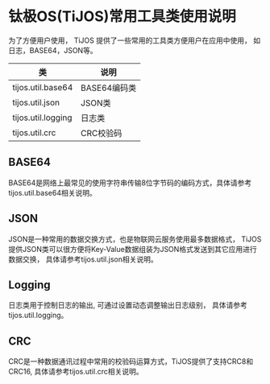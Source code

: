 # 钛极OS(TiJOS)常用工具类使用说明

为了方便用户使用， TiJOS 提供了一些常用的工具类方便用户在应用中使用， 如日志，BASE64，JSON等。

| 类                  | 说明        |
| ------------------ | --------- |
| tijos.util.base64  | BASE64编码类 |
| tijos.util.json    | JSON类     |
| tijos.util.logging | 日志类       |
| tijos.util.crc     | CRC校验码    |

## BASE64

BASE64是网络上最常见的使用字符串传输8位字节码的编码方式，具体请参考tijos.util.base64相关说明。

## JSON

JSON是一种常用的数据交换方式，也是物联网云服务使用最多数据格式， TiJOS 提供JSON类可以很方便将Key-Value数据组装为JSON格式发送到其它应用进行数据交换， 具体请参考tijos.util.json相关说明。

## Logging 

日志类用于控制日志的输出, 可通过设置动态调整输出日志级别， 具体请参考tijos.util.logging。

## CRC

CRC是一种数据通讯过程中常用的校验码运算方式，TiJOS提供了支持CRC8和CRC16, 具体请参考tijos.util.crc相关说明。